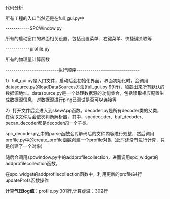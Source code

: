 代码分析

所有工程的入口当然还是在full\_gui.py中

------------SPCWindow.py

所有的启动窗口的界面相关设置，包括设置菜单、右键菜单、快捷键关联等

------------profile.py

所有的物理量计算函数

--------------------------执行顺序-------------------------------

1）full\_gui.py是入口文件，启动后会初始化界面，界面初始化时，会调用datasource.py的loadDataSources方法\(full\_gui.py 99行\)，加载出来所有默认的数据源地址。datasource.py是一个处理数据源的功能集合，包括读取相应配置生成数据源信息，对数据源进行ping已测试是否可以连接等

2）打开文件后会进入到skewApp函数。decoder.py是所有decoder类的父类，在读取文件后会依次判断解析器，其中，spcdecoder、buf\_decoder、pecan\_decoder都是decoder的一个子类。

spc_decoder.py_中的parse函数会对解码后的文件内容进行规整，然后调用profile.py中的create\_profile函数创建一个profile对象（此时还没有进行计算，只是创建了一个对象\)

随后会调用spcwindow.py中的addprofilecollection，进而调用spc\_widget的addprofilecollection函数。

在spc\_widget的addprofilecollection函数中，利用更新的profile进行updateProfs函数操作

计算**气压log值**：profile.py:301行,计算虚温：302行

